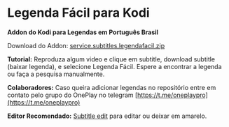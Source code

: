 # Legenda Fácil para Kodi
**Addon do Kodi para Legendas em Português Brasil**

Download do Addon: [service.subtitles.legendafacil.zip](https://github.com/zoreu/legenda-facil-para-kodi/raw/master/service.subtitles.legendafacil.zip)

**Tutorial:**
Reproduza algum video e clique em subtitle, download subtitle (baixar legenda), e  selecione Legenda Fácil.
Espere a encontrar a legenda ou faça a pesquisa manualmente.

**Colaboradores:**
Caso queira adicionar legendas no repositório entre em contato pelo grupo do OnePlay no telegram
[https://t.me/oneplaypro](https://t.me/oneplaypro)

**Editor Recomendado:**
[Subtitle edit](https://www.nikse.dk/subtitleedit/) para editar ou deixar em amarelo.
